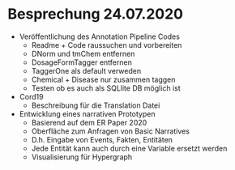 # Besprechung 24.07.2020
- Veröffentlichung des Annotation Pipeline Codes
    - Readme + Code raussuchen und vorbereiten
    - DNorm und tmChem entfernen
    - DosageFormTagger entfernen
    - TaggerOne als default verweden
    - Chemical + Disease nur zusammen taggen
    - Testen ob es auch als SQLlite DB möglich ist
- Cord19 
    - Beschreibung für die Translation Datei
- Entwicklung eines narrativen Prototypen
    - Basierend auf dem ER Paper 2020
    - Oberfläche zum Anfragen von Basic Narratives
    - D.h. Eingabe von Events, Fakten, Entitäten
    - Jede Entität kann auch durch eine Variable ersetzt werden
    - Visualisierung für Hypergraph